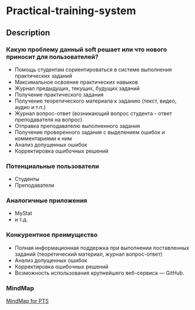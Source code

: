 # Practical-training-system

## Description

### Какую проблему данный soft решает или что нового приносит для пользователей?

- Помощь студентам сориентироваться в системе выполнения практических заданий
- Максимальное освоение практических навыков
- Журнал предыдущих, текущих, будущих заданий
- Получение практического задания
- Получение теоретического материала к заданию (текст, видео, аудио и т.п.)
- Журнал вопрос-ответ (возникающий вопрос студента - ответ преподавателя на вопрос)  
- Отправка преподавателю выполненного задания
- Получение проверенного задания с выделением ошибок и комментариями к ним
- Анализ допущенных ошибок
- Корректировка ошибочных решений

### Потенциальные пользователи

- Студенты
- Преподаватели

### Аналогичные приложения

- MyStat
- и т.д.

### Конкурентное преимущество

- Полная информационная поддержка при выполнении поставленных заданий (теоретический материал, журнал вопрос-ответ)
- Анализ допущенных ошибок
- Корректировка ошибочных решений
- Возможность использования крупнейшего веб-сервиса — GitHub.

### MindMap

[MindMap for PTS](https://coggle.it/diagram/XqCltepGhyCprbxn/t/-/d47a5a0214912c1fcedf353f8be69dd3352d8cc59f3254496e24811ff1e272f1)

